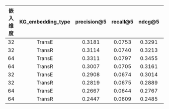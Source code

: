 | 嵌入维度|KG_embedding_type |precision@5 |   recall@5  | ndcg@5| precision@10 | recall@10 |ndcg@10|
|:--:|:--:|:--:|:--:|:--:|:--:|:--:|:--:|
|32|TransE|0.3181| 0.0753| 0.3291|  0.2783|  0.1278|  0.3071|
|32|TransR|0.3114| 0.0740| 0.3213|  0.2700|  0.1235|  0.2984|
|64|TransE|0.3311| 0.0797| 0.3455|  0.2850|  0.1330|  0.3184|
|64|TransR|0.3007| 0.0705| 0.3161|  0.2647|  0.1222|  0.2955|
|32|TransE|0.2908| 0.0674| 0.3014|  0.2640|  0.1190|  0.2880|
|32|TransR|0.2819| 0.0675| 0.2889|  0.2454|  0.1126|  0.2701|
|64|TransE|0.2667| 0.0644| 0.2767|  0.2365|  0.1087|  0.2607|
|64|TransR|0.2447| 0.0609| 0.2485|  0.2101|  0.0989|  0.2301|